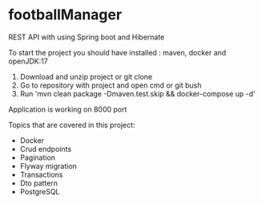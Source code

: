 # footballManager
REST API with using Spring boot and Hibernate

To start the project you should have installed : maven, docker and openJDK:17
1. Download and unzip project or git clone
2. Go to repository with project and open cmd or git bush
3. Run 'mvn clean package -Dmaven.test.skip && docker-compose up -d'

Application is working on 8000 port

Topics that are covered in this project:
- Docker
- Crud endpoints 
- Pagination 
- Flyway migration
- Transactions
- Dto pattern 
- PostgreSQL
